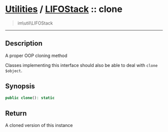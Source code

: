 # [Utilities](util.md) / [LIFOStack](util-LIFOStack.md) :: clone
 > im\util\LIFOStack
____

## Description
A proper OOP cloning method

Classes implementing this interface should also
be able to deal with `clone $object`.

## Synopsis
```php
public clone(): static
```

## Return
A cloned version of this instance
